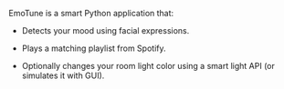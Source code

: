 EmoTune is a smart Python application that:

- Detects your mood using facial expressions.

- Plays a matching playlist from Spotify.

- Optionally changes your room light color using a smart light API (or simulates it with GUI).

